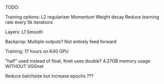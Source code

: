 TODO:

Training options:
L2 regularizer
Momentum
Weight decay
Reduce learning rate every 5k iterations


Layers:
L1 Smooth

Backprop:
Multiple outputs? Not entirely feed forward


Training:
17 hours on K40 GPU

"half" used instead of float, Knet uses double?
4.27GB memory usage WITHOUT VGGnet

Reduce batchsize but increase epochs ???
